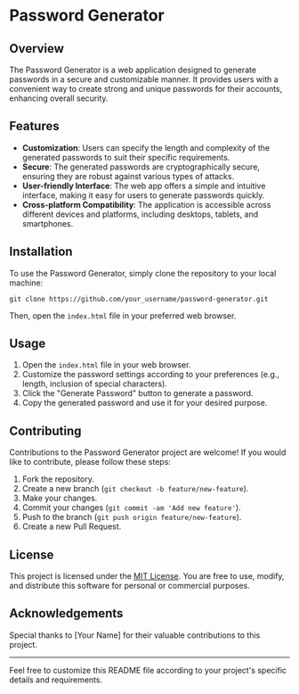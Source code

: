 # Password Generator

## Overview

The Password Generator is a web application designed to generate passwords in a secure and customizable manner. It provides users with a convenient way to create strong and unique passwords for their accounts, enhancing overall security.

## Features

- **Customization**: Users can specify the length and complexity of the generated passwords to suit their specific requirements.
- **Secure**: The generated passwords are cryptographically secure, ensuring they are robust against various types of attacks.
- **User-friendly Interface**: The web app offers a simple and intuitive interface, making it easy for users to generate passwords quickly.
- **Cross-platform Compatibility**: The application is accessible across different devices and platforms, including desktops, tablets, and smartphones.

## Installation

To use the Password Generator, simply clone the repository to your local machine:

```
git clone https://github.com/your_username/password-generator.git
```

Then, open the `index.html` file in your preferred web browser.

## Usage

1. Open the `index.html` file in your web browser.
2. Customize the password settings according to your preferences (e.g., length, inclusion of special characters).
3. Click the "Generate Password" button to generate a password.
4. Copy the generated password and use it for your desired purpose.

## Contributing

Contributions to the Password Generator project are welcome! If you would like to contribute, please follow these steps:

1. Fork the repository.
2. Create a new branch (`git checkout -b feature/new-feature`).
3. Make your changes.
4. Commit your changes (`git commit -am 'Add new feature'`).
5. Push to the branch (`git push origin feature/new-feature`).
6. Create a new Pull Request.

## License

This project is licensed under the [MIT License](LICENSE). You are free to use, modify, and distribute this software for personal or commercial purposes.

## Acknowledgements

Special thanks to [Your Name] for their valuable contributions to this project.

---

Feel free to customize this README file according to your project's specific details and requirements.
